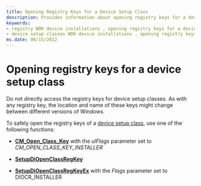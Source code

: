 ```yaml
---
title: Opening Registry Keys for a Device Setup Class
description: Provides information about opening registry keys for a device setup class.
keywords:
- registry WDK device installations , opening registry keys for a device setup class
- device setup classes WDK device installations , opening registry keys
ms.date: 08/15/2022
---
```


# Opening registry keys for a device setup class

Do not directly access the registry keys for device setup classes. As with any registry key, the location and name of these keys might change between different versions of Windows.

To safely open the registry keys of a [device setup class](./overview-of-device-setup-classes.md), use one of the following functions:

- [**CM_Open_Class_Key**](/windows/win32/api/cfgmgr32/nf-cfgmgr32-cm_open_class_keyw) with the *ulFlags* parameter set to *CM_OPEN_CLASS_KEY_INSTALLER*

- [**SetupDiOpenClassRegKey**](/windows/win32/api/setupapi/nf-setupapi-setupdiopenclassregkey)

- [**SetupDiOpenClassRegKeyEx**](/windows/win32/api/setupapi/nf-setupapi-setupdiopenclassregkeyexa) with the *Flags* parameter set to DIOCR_INSTALLER
